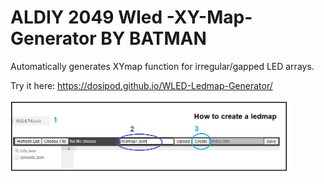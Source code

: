 # ALDIY 2049 Wled -XY-Map-Generator BY BATMAN
Automatically generates XYmap function for irregular/gapped LED arrays.

Try it here:
<a href="https://dosipod.github.io/WLED-Ledmap-Generator/"> https://dosipod.github.io/WLED-Ledmap-Generator/</a>

<img width="448" alt="image" src="/assets/images/content/How_to_create_LEDMAPS_01.png">
